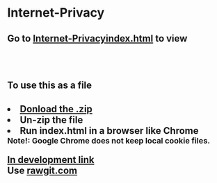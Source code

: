# Internet-Privacy
<h2>
Go to <a href="http://adf.ly/16713359/banner/rawgit.com/zekrom-vale/Internet-Privacy/v1.2-beta/index.html" target="_blank">Internet-Privacyindex.html</a> to view
<h2>
<br/>
<h2>
To use this as a file 
<h2>
	<li><a href="http://adf.ly/16713359/banner/github.com/zekrom-vale/Internet-Privacy/archive/master.zip"> Donload the .zip</a></li>
	<li>Un-zip the file</li>
	<li>Run index.html in a browser like Chrome</li>
	<small>
		Note!: Google Chrome does not keep local cookie files.
	</small>
<br/>

<p>
<a href="http://adf.ly/16713359/cdn.rawgit.com/zekrom-vale/Internet-Privacy/v1.2-beta/index.html" target="_blank">In development link</a>
<br/>
Use <a href="http://adf.ly/16713359/rawgit.com/" target="_blank">rawgit.com</a>
</p>

